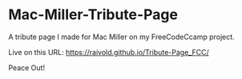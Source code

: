 # Mac-Miller-Tribute-Page
A tribute page I made for Mac Miller on my FreeCodeCcamp project.

Live on this URL:
https://raivold.github.io/Tribute-Page_FCC/

Peace Out!
